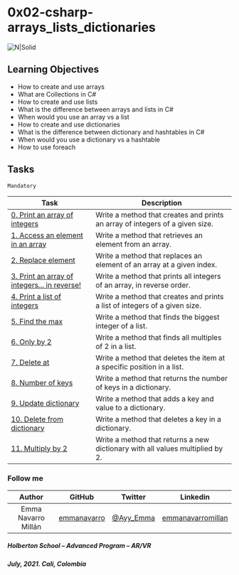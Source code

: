 # 0x02-csharp-arrays_lists_dictionaries

![N|Solid](https://upload.wikimedia.org/wikipedia/commons/thumb/4/4f/Csharp_Logo.png/245px-Csharp_Logo.png)

## Learning Objectives

* How to create and use arrays
* What are Collections in C#
* How to create and use lists
* What is the difference between arrays and lists in C#
* When would you use an array vs a list
* How to create and use dictionaries
* What is the difference between dictionary and hashtables in C#
* When would you use a dictionary vs a hashtable
* How to use foreach

## Tasks

``Mandatory``

| Task | Description |
| ------ | ------ |
| [0. Print an array of integers](0-print_array) | Write a method that creates and prints an array of integers of a given size. |
| [1. Access an element in an array](1-element_at) | Write a method that retrieves an element from an array. |
| [2. Replace element](2-replace_element) | Write a method that replaces an element of an array at a given index. |
| [3. Print an array of integers... in reverse!](3-print_array_reverse) | Write a method that prints all integers of an array, in reverse order. |
| [4. Print a list of integers](4-print_list) | Write a method that creates and prints a list of integers of a given size. |
| [5. Find the max](5-max_integer) | Write a method that finds the biggest integer of a list. |
| [6. Only by 2](6-divisible_by_2) | Write a method that finds all multiples of 2 in a list. |
| [7. Delete at](7-delete_at) | Write a method that deletes the item at a specific position in a list. |
| [8. Number of keys](8-number_keys) | Write a method that returns the number of keys in a dictionary. |
| [9. Update dictionary](9-add_key_value) | Write a method that adds a key and value to a dictionary. |
| [10. Delete from dictionary](10-delete_key_value) | Write a method that deletes a key in a dictionary. |
| [11. Multiply by 2](11-multiply_by_2) | Write a method that returns a new dictionary with all values multiplied by 2. |

### Follow me

| Author | GitHub | Twitter | Linkedin |
| :---: | :---: | :---: | :---: |
| Emma Navarro Millán | [emmanavarro](https://github.com/emmanavarro) | [@Ayy_Emma](https://twitter.com/Ayy_Emma) | [emmanavarromillan](https://www.linkedin.com/in/emmanavarromillan) |

##### Holberton School – Advanced Program – AR/VR
##### July, 2021. Cali, Colombia
